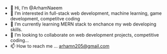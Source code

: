 - 👋 Hi, I’m @ArhamNaeem
- 👀 I’m interested in full-stack web development, machine learning, game development, competitve coding
- 🌱 I’m currently learning MERN stack to enchance my web developing skills.
- 💞️ I’m looking to collaborate on web development projects, competitive coding...
- 📫 How to reach me ... arhamn205@gmail.com

<!---
ArhamNaeem/ArhamNaeem is a ✨ special ✨ repository because its `README.md` (this file) appears on your GitHub profile.
You can click the Preview link to take a look at your changes.
--->
